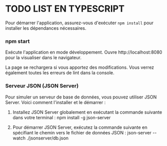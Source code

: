 # TODO LIST EN TYPESCRIPT

Pour démarrer l'application, assurez-vous d'exécuter `npm install` pour installer les dépendances nécessaires.

### npm start

Exécute l'application en mode développement.
Ouvre http://localhost:8080 pour la visualiser dans le navigateur.

La page se rechargera si vous apportez des modifications.
Vous verrez également toutes les erreurs de lint dans la console.

### Serveur JSON (JSON Server)

Pour simuler un serveur de base de données, vous pouvez utiliser JSON Server. Voici comment l'installer et le démarrer :

1. Installez JSON Server globalement en exécutant la commande suivante dans votre terminal : npm install -g json-server

2. Pour démarrer JSON Server, exécutez la commande suivante en spécifiant le chemin vers le fichier de données JSON : json-server --watch ./jsonserver/db.json
